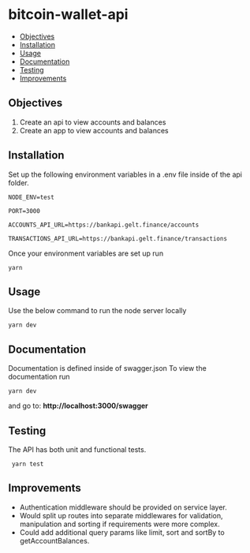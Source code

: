 # bitcoin-wallet-api

- [Objectives](#objectives)
- [Installation](#installation)
- [Usage](#usage)
- [Documentation](#documentation)
- [Testing](#testing)
- [Improvements](#improvements)


## Objectives
1. Create an api to view accounts and balances
2. Create an app to view accounts and balances
 
## Installation
Set up the following environment variables in a .env file inside of the api folder. 
````
NODE_ENV=test

PORT=3000

ACCOUNTS_API_URL=https://bankapi.gelt.finance/accounts

TRANSACTIONS_API_URL=https://bankapi.gelt.finance/transactions
````
Once your environment variables are set up run
```
yarn
```     

## Usage
Use the below command to run the node server locally
```
yarn dev
```

## Documentation
Documentation is defined inside of swagger.json
To view the documentation run
```
yarn dev
```
 and go to: 
**http://localhost:3000/swagger**



## Testing
The API has both unit and functional tests. 
```
 yarn test
```

## Improvements
* Authentication middleware should be provided on service layer. 
* Would split up routes into separate middlewares for validation, manipulation and sorting if requirements were more complex. 
* Could add additional query params like limit, sort and sortBy to getAccountBalances. 


